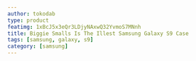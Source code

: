 ```yaml
---
author: tokodab
type: product
featimg: 1xBcJ5x3eQr3LDjyNAxwQ32YvmoS7MNnh
title: Biggie Smalls Is The Illest Samsung Galaxy S9 Case
tags: [samsung, galaxy, s9]
category: [samsung]
---
```

